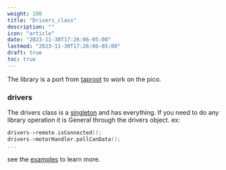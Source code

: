 ```yaml
---
weight: 100
title: "Drivers_class"
description: ""
icon: "article"
date: "2023-11-30T17:26:06-05:00"
lastmod: "2023-11-30T17:26:06-05:00"
draft: true
toc: true
---
```


The library is a port from [taproot](https://github.com/uw-advanced-robotics/taproot)
to work on the pico.

### drivers

The drivers class is a [singleton](https://refactoring.guru/design-patterns/singleton)
and has everything. If you need to do any library operation it is General through the
drivers object.
ex:

```cpp
drivers->remote.isConnected();
drivers->motorHandler.pollCanData(); 
...
```

see the [examples](#examples) to learn more.